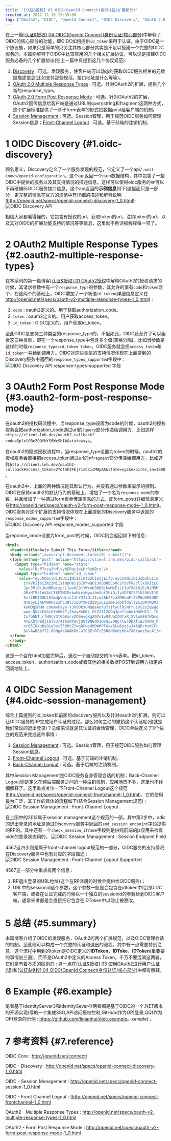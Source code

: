 ```yaml
---
title: '[认证&授权] 05 OIDC(OpenId Connect)身份认证(扩展部分)'
created_at: 2017-11-16 13:39:00
tag: ["OAuth2", "OIDC", "OpenId Connect", "OIDC Discovery", "OAuth 2.0 Multiple Response", "OAuth 2.0 Form Post Response", "Session Management", "SSO", "Id Token"]
---
```


在上一篇[[认证&授权] 04 OIDC(OpenId Connect)身份认证(核心部分)][04]中解释了OIDC的核心部分的功能，即OIDC如何提供`id_token`来用于认证。由于OIDC是一个协议族，如果只是简单的只关注其核心部分其实是不足以搭建一个完整的OIDC服务的。本篇则解释下OIDC中比较常用的几个相关扩展协议，可以说是搭建OIDC服务必备的几个扩展协议(在上一篇中有提到这几个协议规范): 

1. [Discovery][OIDC-Discovery] : 可选。发现服务，使客户端可以动态的获取OIDC服务相关的元数据描述信息(比如支持那些规范，接口地址是什么等等)。
2. [OAuth 2.0 Multiple Response Types][OAuth-2-Multiple-Response-Types] : 可选。针对OAuth2的扩展，提供几个新的response_type。
3. [OAuth 2.0 Form Post Response Mode][OAuth-2-Form-Post-Response-Mode] : 可选。针对OAuth2的扩展，OAuth2回传信息给客户端是通过URL的querystring和fragment这两种方式，这个扩展标准提供了一基于form表单的形式把数据post给客户端的机制。
4. [Session Management][OIDC-Session-Management] : 可选。Session管理，用于规范OIDC服务如何管理Session信息；[Front-Channel Logout][OIDC-Front-Channel-Logout] : 可选。基于前端的注销机制。

# 1 OIDC Discovery {#1.oidc-discovery}

顾名思义，Discovery定义了一个服务发现的规范，它定义了一个api`/.well-known/openid-configuration`，这个api返回一个json数据结构，其中包含了一些OIDC中提供的服务以及其支持情况的描述信息，这样可以使得oidc服务的`RP`可以不再硬编码OIDC服务接口信息。这个api返回的**示例信息**如下(这里面只是一部分，更完整的信息在官方的规范中有详细的描述和解释说明(<http://openid.net/specs/openid-connect-discovery-1_0.html>): 
![OIDC Discovery API](oidc-discovery-api.png)

相信大家都看得懂的，它包含有授权的url，获取token的url，注销token的url，以及其对OIDC的扩展功能支持的情况等等信息，这里就不再详细解释每一项了。

# 2 OAuth2 Multiple Response Types {#2.oauth2-multiple-response-types}

在本系列的第一篇博客[[认证&授权] 01 OAuth2授权][01]中解释OAuth2的授权请求的时候，其请求参数中有一个`response_type`的参数，其允许的值有`code`和`token`两个，在这两个的基础上，OIDC增加了一个新值`id_token`(详细信息定义在<http://openid.net/specs/oauth-v2-multiple-response-types-1_0.html>) : 

1. `code` : oauth2定义的。用于获取authorization_code。
2. `token` : oauth2定义的。用户获取access_token。
3. `id_token` : OIDC定义的。用户获取id_token。

至此OIDC是支持三种类型的response_type的，不但如此，OIDC还允许了可以组合这三种类型，即在一个response_type中包含多个值(空格分隔)。比如当参数是这样的时候`response_type=id_token token`，OIDC服务就会把`access_token`和`id_token`一并给到调用方。OIDC对这些类型的支持情况体现在上面提到的Discovery服务中返回的`response_types_supported`字段中 : 
![OIDC Discovery API response-types-supported 字段](oidc-discovery-api-response-types-supported.png)

# 3 OAuth2 Form Post Response Mode {#3.oauth2-form-post-response-mode}

在oauth2的授权码流程中，当response_type设置为code的时候，oauth2的授权服务会把authorization_code通过url的`?query`部分传递给调用方，比如这样`https://client.lnh.dev/oauth2-callback?code=SplxlOBeZQQYbYS6WxSbIA&state=xyz`。

在oauth2的隐式授权流程中，当response_type设置为token的时候，oauth2的授权服务会直接把access_token通过url的`#fragment`部分传递给调用方，比如这样`http://client.lnh.dev/oauth2-callback#access_token=2YotnFZFEjr1zCsicMWpAA&state=xyz&expires_in=3600`。

在oauth2中，上面的两种情况是其默认行为，并没有通过参数来显示的控制。OIDC在保持oauth2的默认行为的基础上，增加了一个名为`response_mode`的参数，并且增加了一种通过form表单传递信息的方式，即form_post(详细信息定义在<http://openid.net/specs/oauth-v2-form-post-response-mode-1_0.html>)。OIDC服务对这个扩展的支持情况体现在上面提到的Discovery服务中返回的`response_modes_supported`字段中 : 
![OIDC Discovery API response_modes_supported 字段](oidc-discovery-api-response_modes_supported.png)

当reponse_mode设置为form_post的时候，OIDC则会返回如下的信息 : 

```html
<html>
  <head><title>Auto Submit This Form</title></head>
  <body onload="javascript:document.forms[0].submit()">
  <form method="post" action="https://client.lnh.dev/oidc-callback">
    <input type="hidden" name="state"
      value="DcP7csa3hMlvybERqcieLHrRzKBra"/>
    <input type="hidden" name="id_token"
      value="eyJhbGciOiJSUzI1NiIsImtpZCI6IjEifQ.eyJzdWIiOiJqb2huIiw
        iYXVkIjoiZmZzMiIsImp0aSI6ImhwQUI3RDBNbEo0c2YzVFR2cllxUkIiLC
        Jpc3MiOiJodHRwczpcL1wvbG9jYWxob3N0OjkwMzEiLCJpYXQiOjEzNjM5M
        DMxMTMsImV4cCI6MTM2MzkwMzcxMywibm9uY2UiOiIyVDFBZ2FlUlRHVE1B
        SnllRE1OOUlKYmdpVUciLCJhY3IiOiJ1cm46b2FzaXM6bmFtZXM6dGM6U0F
        NTDoyLjA6YWM6Y2xhc3NlczpQYXNzd29yZCIsImF1dGhfdGltZSI6MTM2Mz
        kwMDg5NH0.c9emvFayy-YJnO0kxUNQqeAoYu7sjlyulRSNrru1ySZs2qwqq
        wwq-Qk7LFd3iGYeUWrfjZkmyXeKKs_OtZ2tI2QQqJpcfrpAuiNuEHII-_fk
        IufbGNT_rfHUcY3tGGKxcvZO9uvgKgX9Vs1v04UaCOUfxRjSVlumE6fWGcq
        XVEKhtPadj1elk3r4zkoNt9vjUQt9NGdm1OvaZ2ONprCErBbXf1eJb4NW_h
        nrQ5IKXuNsQ1g9ccT5DMtZSwgDFwsHMDWMPFGax5Lw6ogjwJ4AQDrhzNCFc
        0uVAwBBb772-86HpAkGWAKOK-wTC6ErRTcESRdNRe0iKb47XRXaoz5acA"/>
  </form>
  </body>
</html>
```

这是一个会在html加载完毕后，通过一个自动提交的form表单。把id_token，access_token，authorization_code或者其他的相关数据POST到调用方指定的回调地址上。

# 4 OIDC Session Management {#4.oidc-session-management}

综合上篇提到的id_token和前面的discovery服务以及针对oauth2的扩展，则可以让OIDC服务的RP完成用户认证的过程。那么如何主动的撤销这个认证呢(也就是我们常说的退出登录)？总结来说就是其认证的会话管理，OIDC单独定义了3个独立的规范来完成这件事情 : 

1. [Session Management][OIDC-Session-Management] : 可选。Session管理，用于规范OIDC服务如何管理Session信息。
2. [Front-Channel Logout][OIDC-Front-Channel-Logout] : 可选。基于前端的注销机制。
3. [Back-Channel Logout][OIDC-Back-Channel-Logout] : 可选。基于后端的注销机制。

其中Session Management是OIDC服务自身管理会话的机制；Back-Channel Logout则是定义在纯后端服务之间的一种注销机制，应用场景不多，这里也不详细解释了。这里重点关注一下Front-Channel Logout这个规范(<http://openid.net/specs/openid-connect-frontchannel-1_0.html>)，它的使用最为广泛，其工作的具体的流程如下(结合Session Management规范) : 
![OIDC Session Management : Front-Channel Logout](oidc-session-management-front-channel-logout.png)

在上图中的2和3属于session management这个规范的一部。其中第2步中，odic的退出登录的地址是通过Discovery服务中返回的`end_session_endpoint`字段提供的RP的。其中还有一个`check_session_iframe`字段则是供纯前端的js应用来检查oidc的登录状态用的。
![OIDC Session Management : Session Endpoint Field](oidc-session-management-session-endpoint-field.png)

4567这四步则是属于front-channel logout规范的一部分，OIDC服务的支持情况在Discovery服务中也有对应的字段描述 : 
![OIDC Session Management : Front-Channel Logout Supported](oidc-session-management-frontchannel_logout_supported.png)

4567这一部分中重点有两个信息 : 

1. RP退出登录的URL地址(这个在RP注册的时候会提供给OIDC服务)；
2. URL中的sessionid这个参数，这个参数一般是会包含在idtoken中给到OIDC客户端，或者在认证完成的时候以一个独立的sessionid的参数给到OIDC客户端，通常来讲都是会直接把它包含在IDToken中以防止被篡改。

# 5 总结 {#5.summary}

本篇博客介绍了OIDC的发现服务，OAuth2的两个扩展规范，以及OIDC管理会话的机制。至此则可以构成一个完整的认证和退出的流程。其中有一点需要特别注意，这个流程中用到的token是OIDC定义的**IDToken**，**IDToke**，**IDToken**(重要要的事情说三遍)，而不是OAuth2中定义的Access Token，千万不要混淆这两者，它们是有着本质的区别的 : 这一点在[[认证&授权] 03 使用OAuth2进行用户认证(译)][03]和[[认证&授权] 04 OIDC(OpenId Connect)身份认证(核心部分)][04]中都有解释。

# 6 Example {#6.example}

笔者基于IdentityServer3和IdentitySever4(两者都是基于OIDC的一个.NET版本的开源实现)写的一个集成SSO,API访问授权控制,GitHub(作为OP)登录,QQ(作为OP)登录的示例 : <https://github.com/linianhui/oidc.example>。xample) 。

# 7 参考资料 {#7.reference}

OIDC Core :  http://openid.net/connect/

OIDC - Discovery : http://openid.net/specs/openid-connect-discovery-1_0.html

OIDC - Session Menagement : http://openid.net/specs/openid-connect-session-1_0.html

OIDC - Front Channel Logout : [http://openid.net/specs/openid-connect-frontchannel-1_0.html

OAuth2 - Multiple Response Types : http://openid.net/specs/oauth-v2-multiple-response-types-1_0.html

OAuth2 - Form Post Response Mode : http://openid.net/specs/oauth-v2-form-post-response-mode-1_0.html


[01]:../01-oauth2-authorization/
[03]:../03-user-authentication-with-oauth2/
[04]:../04-openid-connect-core/

[OIDC-Core]:http://openid.net/specs/openid-connect-core-1_0.html
[OIDC-Discovery]:http://openid.net/specs/openid-connect-discovery-1_0.html
[OIDC-Dynamic-Registration]:http://openid.net/specs/openid-connect-registration-1_0.html
[OAuth-2-Multiple-Response-Types]:http://openid.net/specs/oauth-v2-multiple-response-types-1_0.html
[OAuth-2-Form-Post-Response-Mode]:http://openid.net/specs/oauth-v2-form-post-response-mode-1_0.html
[OIDC-Session-Management]:http://openid.net/specs/openid-connect-session-1_0.html
[OIDC-Front-Channel-Logout]:http://openid.net/specs/openid-connect-frontchannel-1_0.html
[OIDC-Back-Channel-Logout]:http://openid.net/specs/openid-connect-backchannel-1_0.html